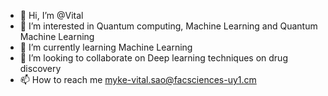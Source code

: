 - 👋 Hi, I’m @Vital
- 👀 I’m interested in Quantum computing, Machine Learning and Quantum Machine Learning
- 🌱 I’m currently learning Machine Learning
- 💞️ I’m looking to collaborate on Deep learning techniques on drug discovery
- 📫 How to reach me myke-vital.sao@facsciences-uy1.cm

<!---
Vital237/Vital237 is a ✨ special ✨ repository because its `README.md` (this file) appears on your GitHub profile.
You can click the Preview link to take a look at your changes.
--->
